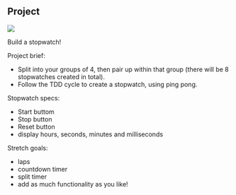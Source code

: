 ## Project

![](http://www.vbtutor.net/VB_Sample/stopwa1.jpg)

Build a stopwatch!

Project brief:
- Split into your groups of 4, then pair up within that group (there will be 8 stopwatches created in total).
- Follow the TDD cycle to create a stopwatch, using ping pong.

Stopwatch specs:
- Start buttom
- Stop button
- Reset button
- display hours, seconds, minutes and milliseconds

Stretch goals:
- laps
- countdown timer
- split timer
- add as much functionality as you like!
